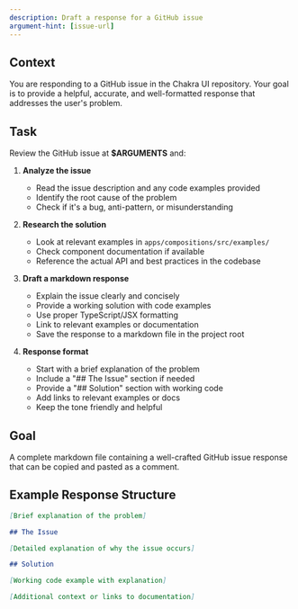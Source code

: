 ```yaml
---
description: Draft a response for a GitHub issue
argument-hint: [issue-url]
---
```


## Context

You are responding to a GitHub issue in the Chakra UI repository. Your goal is
to provide a helpful, accurate, and well-formatted response that addresses the
user's problem.

## Task

Review the GitHub issue at **$ARGUMENTS** and:

1. **Analyze the issue**
   - Read the issue description and any code examples provided
   - Identify the root cause of the problem
   - Check if it's a bug, anti-pattern, or misunderstanding

2. **Research the solution**
   - Look at relevant examples in `apps/compositions/src/examples/`
   - Check component documentation if available
   - Reference the actual API and best practices in the codebase

3. **Draft a markdown response**
   - Explain the issue clearly and concisely
   - Provide a working solution with code examples
   - Use proper TypeScript/JSX formatting
   - Link to relevant examples or documentation
   - Save the response to a markdown file in the project root

4. **Response format**
   - Start with a brief explanation of the problem
   - Include a "## The Issue" section if needed
   - Provide a "## Solution" section with working code
   - Add links to relevant examples or docs
   - Keep the tone friendly and helpful

## Goal

A complete markdown file containing a well-crafted GitHub issue response that
can be copied and pasted as a comment.

## Example Response Structure

```markdown
[Brief explanation of the problem]

## The Issue

[Detailed explanation of why the issue occurs]

## Solution

[Working code example with explanation]

[Additional context or links to documentation]
```
